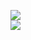 [![](https://img.shields.io/badge/Made%20With-Github%20Spray-lightgrey.svg?style=for-the-badge&logo=github)](https://github.com/Annihil/github-spray#10785)  
[![](https://i.imgur.com/2DrTn0Z.gif)](https://github.com/Annihil/github-spray)